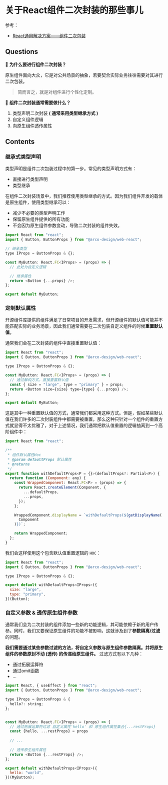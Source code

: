 # 关于React组件二次封装的那些事儿

参考：

- [React通用解决方案——组件二次包装](https://juejin.cn/post/7064119685708513287)

## Questions

🧐 **为什么要进行组件二次封装？**

原生组件面向大众，它是对公共场景的抽象，若要契合实际业务往往需要对其进行二次包装。

> 简而言之，就是对组件进行个性化定制。

🧐 **组件二次封装通常需要做什么？**

1. 类型声明二次封装 **( 通常采用类型继承方式 )**
2. 自定义组件逻辑
3. 向原生组件透传属性

## Contents

### 继承式类型声明

类型声明是组件二次包装过程中的第一步。常见的类型声明方式有：

- 直接进行类型声明
- 类型继承

在组件二次封装场景中，我们推荐使用类型继承的方式。因为我们组件开发的载体是原生组件，使用类型继承可以：

- 减少不必要的类型声明工作
- 保留原生组件提供的所有功能
- 不会因为原生组件参数变动，导致二次封装的组件失效。

```js
import React from "react";
import { Button, ButtonProps } from "@arco-design/web-react";

// 继承类型
type IProps = ButtonProps & {};

const MyButton: React.FC<IProps> = (props) => {
  // 此处为自定义逻辑

  // 继承属性
  return <Button {...props} />;
};

export default MyButton;
```

### 定制默认属性

开源组件库提供的组件满足了日常项目的开发需求，但开源组件的默认值可能并不能匹配实际的业务场景，因此我们通常需要在二次包装自定义组件的时候**重置默认值**。

通常我们会在二次封装的组件中直接重置默认值：

```js
import React from "react";
import { Button, ButtonProps } from "@arco-design/web-react";

type IProps = ButtonProps & {};

const MyButton: React.FC<IProps> = (props) => {
  // 通过解构方式，直接重置默认值
  const { size = "large", type = "primary" } = props;
  return <Button size={size} type={type} {...props} />;
};

export default MyButton;
```

这是其中一种重置默认值的方式，通常我们都采用这种方式。但是，假如某些默认值在我们许多的二次封装组件中都需要被重置，那么这种只针对一个组件的重置方式就显得不太优雅了，对于上述情况，我们通常把默认值重置的逻辑抽离到一个高阶组件中：

```js
import React from "react";

/**
 * 组件默认属性Hoc
 * @param defaultProps 默认属性
 * @returns
 */
export function withDefaultProps<P = {}>(defaultProps?: Partial<P>) {
  return function (Component: any) {
    const WrappedComponent: React.FC<P> = (props) => {
      return React.createElement(Component, {
        ...defaultProps,
        ...props,
      });
    };

    WrappedComponent.displayName = `withDefaultProps(${getDisplayName(
      Component
    )})`;

    return WrappedComponent;
  };
}
```

我们会这样使用这个包含默认值重置逻辑的 `HOC`：

```js
import React from "react";
import { Button, ButtonProps } from "@arco-design/web-react";

type IProps = ButtonProps & {};

export default withDefaultProps<IProps>({
  size: "large",
  type: "primary",
})(Button);
```

### 自定义参数 & 透传原生组件参数

通常我们会为二次封装的组件添加一些新的功能逻辑，其可能依赖于新的用户传参。同时，我们又要保证原生组件的功能不被影响，这就涉及到了**参数隔离/过滤**的问题。

**我们需要通过某些参数过滤的方法，将自定义参数与原生组件参数隔离。并将原生组件的参数原封不动 (透传) 的传递给原生组件。** 过滤方式有以下几种：

- 通过拓展运算符
- 通过omit函数
- ...

```js
import React, { useEffect } from "react";
import { Button, ButtonProps } from "@arco-design/web-react";

type IProps = ButtonProps & {
  hello?: string;
};


const MyButton: React.FC<IProps> = (props) => {
  // 通过拓展运算符过滤 自定义属性'hello' 和 原生组件属性集合{...restProps}
  const {hello, ...restProps} = props
  
  // ...
  
  // 透传原生组件属性
  return <Button {...restProps} />;
};

export default withDefaultProps<IProps>({
  hello: "world",
})(MyButton);
```
